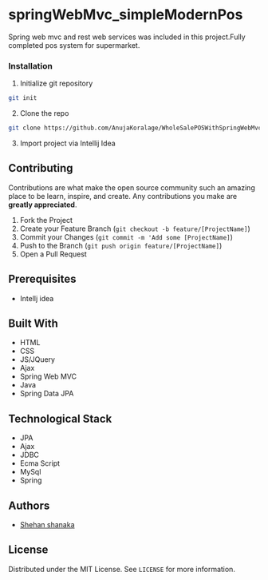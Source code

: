 # springWebMvc_simpleModernPos
Spring web mvc and rest web services was included in this project.Fully completed  pos system for supermarket.

### Installation

1. Initialize git repository
```sh
git init
```
2. Clone the repo
```sh
git clone https://github.com/AnujaKoralage/WholeSalePOSWithSpringWebMvc.git
```
3. Import project via Intellij Idea

## Contributing

Contributions are what make the open source community such an amazing place to be learn, inspire, and create. Any contributions you make are **greatly appreciated**.

1. Fork the Project
2. Create your Feature Branch (`git checkout -b feature/[ProjectName]`)
3. Commit your Changes (`git commit -m 'Add some [ProjectName]`)
4. Push to the Branch (`git push origin feature/[ProjectName]`)
5. Open a Pull Request

## Prerequisites

+ Intellj idea

## Built With

+ HTML
+ CSS
+ JS/JQuery
+ Ajax
+ Spring Web MVC
+ Java
+ Spring Data JPA

## Technological Stack

- JPA
- Ajax
- JDBC
- Ecma Script
- MySql
- Spring

## Authors

- [Shehan shanaka](https://github.com/shehancshanaka)

## License

Distributed under the MIT License. See `LICENSE` for more information.
